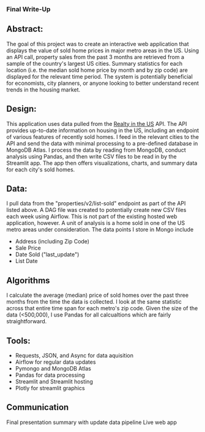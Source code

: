 ### Final Write-Up

## Abstract:
The goal of this project was to create an interactive web application that displays the value of sold home prices in major metro areas in the US. Using an API call, property sales from the past 3 months are retrieved from a sample of the country's largest US cities. Summary statistics for each location (i.e. the median sold home price by month and by zip code) are displayed for the relevant time period. The system is potentially beneficial for economists, city planners, or anyone looking to better understand recent trends in the housing market.

## Design:

This application uses data pulled from the [Realty in the US](https://rapidapi.com/apidojo/api/realty-in-us/) API. The API provides up-to-date information on housing in the US, including an endpoint of various features of recently sold homes. I feed in the relevant cities to the API and send the data with minimal processing to a pre-defined database in MongoDB Atlas. I process the data by reading from MongoDB, conduct analysis using Pandas, and then write CSV files to be read in by the Streamlit app. The app then offers visualizations, charts, and summary data for each city's sold homes. 

## Data:
I pull data from the "properties/v2/list-sold" endpoint as part of the API listed above. A DAG file was created to potentially create new CSV files each week using Airflow. This is not part of the existing hosted web application, however. A unit of analysis is a home sold in one of the US metro areas under consideration. The data points I store in Mongo include
* Address (including Zip Code)
* Sale Price
* Date Sold ("last_update")
* List Date

## Algorithms
I calculate the average (median) price of sold homes over the past three months from the time the data is collected. I look at the same statistic across that entire time span for each metro's zip code. Given the size of the data (<500,000), I use Pandas for all calcualtions which are fairly straightforward. 

## Tools:
* Requests, JSON, and Async for data aquisition
* Airflow for regular data updates
* Pymongo and MongoDB Atlas
* Pandas for data processing
* Streamlit and Streamlit hosting
* Plotly for streamlit graphics

## Communication
Final presentation summary with update data pipeline
Live web app



